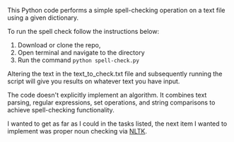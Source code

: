 This Python code performs a simple spell-checking operation on a text file using a given dictionary. 

To run the spell check follow the instructions below: 
1. Download or clone the repo, 
2. Open terminal and navigate to the directory
3. Run the command `python spell-check.py`

Altering the text in the text_to_check.txt file and subsequently running the script will give you results on whatever text you have input.

The code doesn't explicitly implement an algorithm. It combines text parsing, regular expressions, set operations, and string comparisons to achieve spell-checking functionality.

I wanted to get as far as I could in the tasks listed, the next item I wanted to implement was proper noun checking via [NLTK]([url](https://www.nltk.org/)).
